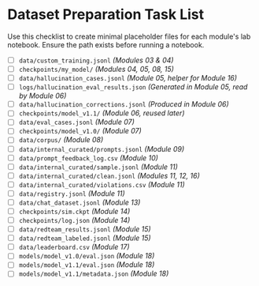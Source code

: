 # Dataset Preparation Task List

Use this checklist to create minimal placeholder files for each module's lab notebook. Ensure the path exists before running a notebook.

- [ ] `data/custom_training.jsonl` *(Modules 03 & 04)*
- [ ] `checkpoints/my_model/` *(Modules 04, 05, 08, 15)*
- [ ] `data/hallucination_cases.jsonl` *(Module 05, helper for Module 16)*
- [ ] `logs/hallucination_eval_results.json` *(Generated in Module 05, read by Module 06)*
- [ ] `data/hallucination_corrections.jsonl` *(Produced in Module 06)*
- [ ] `checkpoints/model_v1.1/` *(Module 06, reused later)*
- [ ] `data/eval_cases.jsonl` *(Module 07)*
- [ ] `checkpoints/model_v1.0/` *(Module 07)*
- [ ] `data/corpus/` *(Module 08)*
- [ ] `data/internal_curated/prompts.jsonl` *(Module 09)*
- [ ] `data/prompt_feedback_log.csv` *(Module 10)*
- [ ] `data/internal_curated/sample.jsonl` *(Module 11)*
- [ ] `data/internal_curated/clean.jsonl` *(Modules 11, 12, 16)*
- [ ] `data/internal_curated/violations.csv` *(Module 11)*
- [ ] `data/registry.jsonl` *(Module 11)*
- [ ] `data/chat_dataset.jsonl` *(Module 13)*
- [ ] `checkpoints/sim.ckpt` *(Module 14)*
- [ ] `checkpoints/log.json` *(Module 14)*
- [ ] `data/redteam_results.jsonl` *(Module 15)*
- [ ] `data/redteam_labeled.jsonl` *(Module 15)*
- [ ] `data/leaderboard.csv` *(Module 17)*
- [ ] `models/model_v1.0/eval.json` *(Module 18)*
- [ ] `models/model_v1.1/eval.json` *(Module 18)*
- [ ] `models/model_v1.1/metadata.json` *(Module 18)*
